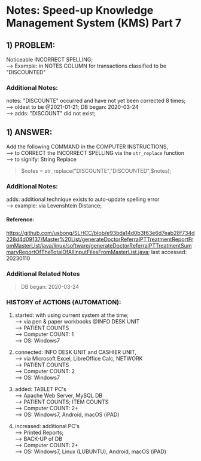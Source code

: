 # Notes: Speed-up Knowledge Management System (KMS) Part 7

## 1) PROBLEM:
Noticeable INCORRECT SPELLING;<br/>
--> Example: in NOTES COLUMN for transactions classified to be "DISCOUNTED"

### Additional Notes:

notes: "DISCOUNTE" occurred and have not yet been corrected 8 times; <br/>
--> oldest to be @2021-01-21; DB began: 2020-03-24<br/>
--> adds: "DISCOUNT" did not exist;

## 1) ANSWER:

Add the following COMMAND in the COMPUTER INSTRUCTIONS,<br/>
--> to CORRECT the INCORRECT SPELLING via the `str_replace` function<br/>
--> to signify: String Replace

> $notes = str_replace("DISCOUNTE","DISCOUNTED",$notes);
		
### Additional Notes:

adds: additional technique exists to auto-update spelling error<br/>
--> example: via Levenshtein Distance;

#### Reference: 
https://github.com/usbong/SLHCC/blob/e93bda14d0b3f63e6d7eab28f734d228d4d09137/Master%20List/generateDoctorReferralPTTreatmentReportFromMasterList/java/linux/software/generateDoctorReferralPTTreatmentSummaryReportOfTheTotalOfAllInputFilesFromMasterList.java;
last accessed: 20230110
			
### Additional Related Notes
> DB began: 2020-03-24

### HISTORY of ACTIONS (AUTOMATION):

1) started: with using current system at the time;<br/>
--> via pen & paper workbooks @INFO DESK UNIT<br/>
--> PATIENT COUNTS<br/>
--> Computer COUNT: 1<br/>
--> OS: Windows7

2) connected: INFO DESK UNIT and CASHIER UNIT,<br/>
--> via Microsoft Excel, LibreOffice Calc, NETWORK<br/>
--> PATIENT COUNTS<br/>
--> Computer COUNT: 2<br/>
--> OS: Windows7

3) added: TABLET PC's <br/>
--> Apache Web Server, MySQL DB<br/>
--> PATIENT COUNTS; ITEM COUNTS<br/>
--> Computer COUNT: 2+<br/>
--> OS: Windows7, Android, macOS (iPAD)

4) increased: additional PC's <br/>
--> Printed Reports;<br/>
--> BACK-UP of DB<br/>
--> Computer COUNT: 2+<br/>
--> OS: Windows7, Linux (LUBUNTU), Android, macOS (iPAD)

